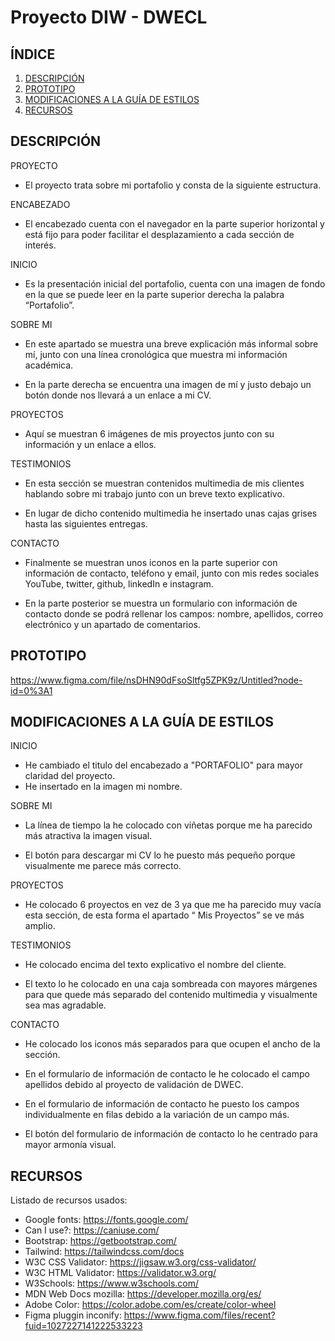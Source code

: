 # Proyecto DIW - DWECL

## ÍNDICE

1. [DESCRIPCIÓN](#id1)
2. [PROTOTIPO](#id2)
3. [MODIFICACIONES A LA GUÍA DE ESTILOS](#id3)
4. [RECURSOS](#id4)

## DESCRIPCIÓN<a name="id1"></a>

PROYECTO

- El proyecto trata sobre mi portafolio y consta de la siguiente estructura.

ENCABEZADO

- El encabezado cuenta con el navegador en la parte superior horizontal y está fijo para poder facilitar el desplazamiento a cada sección de interés.

INICIO

- Es la presentación inicial del portafolio, cuenta con una imagen de fondo en la que se puede leer en la parte superior derecha la palabra “Portafolio”.

SOBRE MI

- En este apartado se muestra una breve explicación más informal sobre mí, junto con una línea cronológica que muestra mi información académica.

- En la parte derecha se encuentra una imagen de mí y justo debajo un botón donde nos llevará a un enlace a mi CV.

PROYECTOS

- Aquí se muestran 6 imágenes de mis proyectos junto con su información y un enlace a ellos.

TESTIMONIOS

- En esta sección se muestran contenidos multimedia de mis clientes hablando sobre mi trabajo junto con un breve texto explicativo.

- En lugar de dicho contenido multimedia he insertado unas cajas grises hasta las siguientes entregas.

CONTACTO

- Finalmente se muestran unos iconos en la parte superior con información de contacto, teléfono y email, junto con mis redes sociales YouTube, twitter, github, linkedIn e instagram.

- En la parte posterior se muestra un formulario con información de contacto donde se podrá rellenar los campos: nombre, apellidos, correo electrónico y un apartado de comentarios.

## PROTOTIPO<a name="id2"></a>

https://www.figma.com/file/nsDHN90dFsoSltfg5ZPK9z/Untitled?node-id=0%3A1

## MODIFICACIONES A LA GUÍA DE ESTILOS<a name="id3"></a>

INICIO

- He cambiado el titulo del encabezado a "PORTAFOLIO" para mayor claridad del proyecto.
- He insertado en la imagen mi nombre.

SOBRE MI

- La línea de tiempo la he colocado con viñetas porque me ha parecido más atractiva la imagen visual.

- El botón para descargar mi CV lo he puesto más pequeño porque visualmente me parece más correcto.

PROYECTOS

- He colocado 6 proyectos en vez de 3 ya que me ha parecido muy vacía esta sección, de esta forma el apartado “ Mis Proyectos” se ve más amplio.

TESTIMONIOS

- He colocado encima del texto explicativo el nombre del cliente.

- El texto lo he colocado en una caja sombreada con mayores márgenes para que quede más separado del contenido multimedia y visualmente sea mas agradable.

CONTACTO

- He colocado los iconos más separados para que ocupen el ancho de la sección.

- En el formulario de información de contacto le he colocado el campo apellidos debido al proyecto de validación de DWEC.

- En el formulario de información de contacto he puesto los campos individualmente en filas debido a la variación de un campo más.

- El botón del formulario de información de contacto lo he centrado para mayor armonía visual.

## RECURSOS<a name="id4"></a>

Listado de recursos usados:

- Google fonts: https://fonts.google.com/
- Can I use?: https://caniuse.com/
- Bootstrap: https://getbootstrap.com/
- Tailwind: https://tailwindcss.com/docs
- W3C CSS Validator: https://jigsaw.w3.org/css-validator/
- W3C HTML Validator: https://validator.w3.org/
- W3Schools: https://www.w3schools.com/
- MDN Web Docs mozilla: https://developer.mozilla.org/es/
- Adobe Color: https://color.adobe.com/es/create/color-wheel
- Figma pluggin inconify: https://www.figma.com/files/recent?fuid=1027227141222533223
